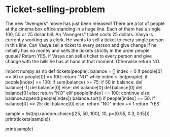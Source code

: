 # Ticket-selling-problem
The new "Avengers" movie has just been released! There are a lot of people at the cinema box office standing in a huge line. Each of them has a single 100, 50 or 25 dollar bill. An "Avengers" ticket costs 25 dollars.  Vasya is currently working as a clerk. He wants to sell a ticket to every single person in this line.  Can Vasya sell a ticket to every person and give change if he initially has no money and sells the tickets strictly in the order people queue?  Return YES, if Vasya can sell a ticket to every person and give change with the bills he has at hand at that moment. Otherwise return NO.

import numpy as np
def tickets(people):
    balance = []
    index = 0
    if people[0] == 50 or people[0] == 100:
        return "NO"
    while index < len(people):
        if people[index] == 100:
            if sum(balance) >= 75:
                if 50 in balance:
                    del balance[-1]
                    del balance[0]
                else:
                    del balance[0]
                    del balance[0]
                    del balance[0]
            else:
                return "NO"
        elif people[index] == 100:
            continue
        else:
            balance.append(people[index])
            balance.sort()
            if people[index] == 50:
                if balance[0] == 25:
                    del balance[0]
                else:
                    return "NO"
        index += 1
    return 'YES'

sample = list(np.random.choice([25, 50, 100], 10, p=[0.55, 0.3, 0.15]))
print(tickets(sample))

print(sample)
